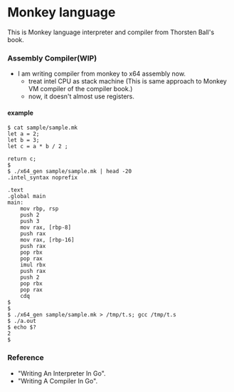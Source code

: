 # Monkey language
This is Monkey language interpreter and compiler from Thorsten Ball's book.

### Assembly Compiler(WIP) 
- I am writing compiler from monkey to x64 assembly now.
  - treat intel CPU as stack machine (This is same approach to Monkey VM compiler of the compiler book.)
  - now, it doesn't almost use registers. 

#### example
```
$ cat sample/sample.mk 
let a = 2;
let b = 3;
let c = a * b / 2 ;

return c;
$ 
$ ./x64_gen sample/sample.mk | head -20
.intel_syntax noprefix

.text
.global main
main:
	mov rbp, rsp
	push 2
	push 3
	mov rax, [rbp-8]
	push rax
	mov rax, [rbp-16]
	push rax
	pop rbx
	pop rax
	imul rbx
	push rax
	push 2
	pop rbx
	pop rax
	cdq
$ 
$ 
$ ./x64_gen sample/sample.mk > /tmp/t.s; gcc /tmp/t.s 
$ ./a.out 
$ echo $?
2
$ 

```

### Reference
 - "Writing An Interpreter In Go".
 - "Writing A Compiler In Go".

